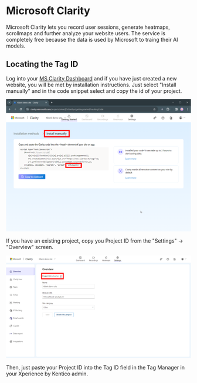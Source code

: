 # Microsoft Clarity

Microsoft Clarity lets you record user sessions, generate heatmaps, scrollmaps and further analyze your website users. The service is completely free because the data is used by Microsoft to traing their AI models.

## Locating the Tag ID

Log into your [MS Clarity Dashboard](https://clarity.microsoft.com/projects) and if you have just created a new website, you will be met by installation instructions. Just select "Install manually" and in the code snippet select and copy the id of your project.

![MS Clarity step 1](/images/docs/clarity-id.png)

If you have an existing project, copy you Project ID from the "Settings" -> "Overview" screen.

![MS Clarity alternative step 1](/images/docs/clarity-id-alternative.png)

Then, just paste your Project ID into the Tag ID field in the Tag Manager in your Xperience by Kentico admin.
